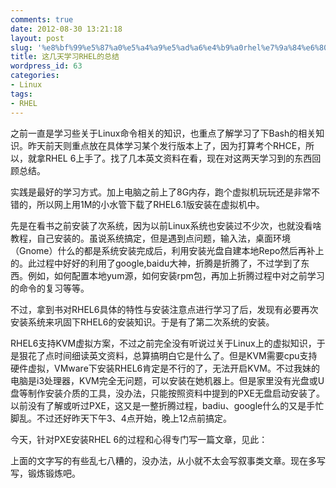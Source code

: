 ```yaml
---
comments: true
date: 2012-08-30 13:21:18
layout: post
slug: '%e8%bf%99%e5%87%a0%e5%a4%a9%e5%ad%a6%e4%b9%a0rhel%e7%9a%84%e6%80%bb%e7%bb%93'
title: 这几天学习RHEL的总结
wordpress_id: 63
categories:
- Linux
tags:
- RHEL
---
```


之前一直是学习些关于Linux命令相关的知识，也重点了解学习了下Bash的相关知识。昨天前天则重点放在具体学习某个发行版本上了，因为打算考个RHCE，所以，就拿RHEL 6上手了。找了几本英文资料在看，现在对这两天学习到的东西回顾总结。

实践是最好的学习方式。加上电脑之前上了8G内存，跑个虚拟机玩玩还是非常不错的，所以网上用1M的小水管下载了RHEL6.1版安装在虚拟机中。

先是在看书之前安装了次系统，因为以前Linux系统也安装过不少次，也就没看啥教程，自己安装的。虽说系统搞定，但是遇到点问题，输入法，桌面环境（Gnome）什么的都是系统安装完成后，利用安装光盘自建本地Repo然后再补上的。此过程中好好的利用了google,baidu大神，折腾是折腾了，不过学到了东西。例如，如何配置本地yum源，如何安装rpm包，再加上折腾过程中对之前学习的命令的复习等等。

不过，拿到书对RHEL6具体的特性与安装注意点进行学习了后，发现有必要再次安装系统来巩固下RHEL6的安装知识。于是有了第二次系统的安装。

RHEL6支持KVM虚拟方案，不过之前完全没有听说过关于Linux上的虚拟知识，于是狠花了点时间细读英文资料，总算搞明白它是什么了。但是KVM需要cpu支持硬件虚拟，VMware下安装RHEL6肯定是不行的了，无法开启KVM。不过我妹的电脑是i3处理器，KVM完全无问题，可以安装在她机器上。但是家里没有光盘或U盘等制作安装介质的工具，没办法，只能按照资料中提到的PXE无盘启动安装了。以前没有了解或听过PXE，这又是一整折腾过程，badiu、google什么的又是手忙脚乱。不过还好昨天下午3、4点开始，晚上12点前搞定。

今天，针对PXE安装RHEL 6的过程和心得专门写一篇文章，见此：


上面的文字写的有些乱七八糟的，没办法，从小就不太会写叙事类文章。现在多写写，锻炼锻炼吧。

